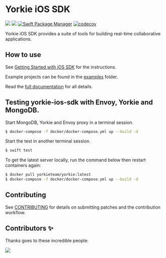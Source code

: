 # Yorkie iOS SDK

[![](https://img.shields.io/endpoint?url=https%3A%2F%2Fswiftpackageindex.com%2Fapi%2Fpackages%2Fyorkie-team%2Fyorkie-ios-sdk%2Fbadge%3Ftype%3Dswift-versions)](https://swiftpackageindex.com/yorkie-team/yorkie-ios-sdk)
[![](https://img.shields.io/endpoint?url=https%3A%2F%2Fswiftpackageindex.com%2Fapi%2Fpackages%2Fyorkie-team%2Fyorkie-ios-sdk%2Fbadge%3Ftype%3Dplatforms)](https://swiftpackageindex.com/yorkie-team/yorkie-ios-sdk)
[![Swift Package Manager](https://img.shields.io/badge/Swift_Package_Manager-compatible-orange?style=flat-square)](https://img.shields.io/badge/Swift_Package_Manager-compatible-orange?style=flat-square)
[![codecov](https://codecov.io/gh/yorkie-team/yorkie-ios-sdk/branch/main/graph/badge.svg?token=USX8DU19YO)](https://codecov.io/gh/yorkie-team/yorkie-ios-sdk)

Yorkie iOS SDK provides a suite of tools for building real-time collaborative applications.

## How to use

See [Getting Started with iOS SDK](https://yorkie.dev/docs/getting-started/with-ios-sdk) for the instructions.

Example projects can be found in the [examples](https://github.com/yorkie-team/yorkie-ios-sdk/tree/main/Examples) folder.

Read the [full documentation](https://yorkie.dev/docs) for all details.

## Testing yorkie-ios-sdk with Envoy, Yorkie and MongoDB.

Start MongoDB, Yorkie and Envoy proxy in a terminal session.

```bash
$ docker-compose -f docker/docker-compose.yml up --build -d
```

Start the test in another terminal session.

```bash
$ swift test
```

To get the latest server locally, run the command below then restart containers again:

```bash
$ docker pull yorkieteam/yorkie:latest
$ docker-compose -f docker/docker-compose.yml up --build -d
```

## Contributing

See [CONTRIBUTING](CONTRIBUTING.md) for details on submitting patches and the contribution workflow.

## Contributors ✨

Thanks goes to these incredible people:

<a href="https://github.com/yorkie-team/yorkie-ios-sdk/graphs/contributors">
  <img src="https://contrib.rocks/image?repo=yorkie-team/yorkie-ios-sdk" />
</a>
